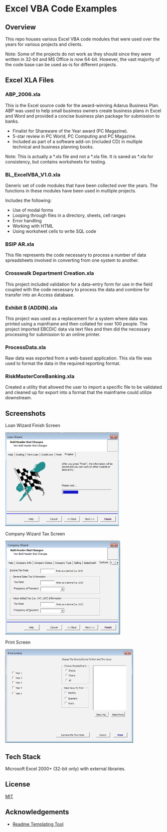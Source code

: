 # Excel VBA Code Examples
 
## Overview

This repo houses various Excel VBA code modules that were used over the years for various projects and clients.

Note: Some of the projects do not work as they should since they were written in 32-bit and MS Office is now 64-bit. However, the vast majority of the code base can be used as-is for different projects.

## Excel XLA Files
### ABP_2006.xla

This is the Excel source code for the award-winning Adarus Business Plan. ABP was used to help small business owners create business plans in Excel and Word and provided a concise business plan package for submission to banks.

- Finalist for Shareware of the Year award (PC Magazine).
- 5-star review in PC World, PC Computing and PC Magazine.
- Included as part of a software add-on (included CD) in multiple technical and business planning books.

Note: This is actually a *.xls file and not a *.xla file. It is saved as *.xla for consistency, but contains worksheets for testing.

### BL_ExcelVBA_V1.0.xla

Generic set of code modules that have been collected over the years. The functions in these modules have been used in multiple projects.

Includes the following:
- Use of modal forms
- Looping through files in a directory, sheets, cell ranges
- Error handling
- Working with HTML
- Using worksheet cells to write SQL code

### BSIP AR.xla

This file represents the code necessary to process a number of data spreadsheets involved in converting from one system to another.

### Crosswalk Department Creation.xla

This project included validation for a data-entry form for use in the field coupled with the code necessary to process the data and combine for transfer into an Access database.

### Exhibit B (ADDIN).xla

This project was used as a replacement for a system where data was printed using a mainframe and then collated for over 100 people. The project imported EBCDIC data via text files and then did the necessary processing for submission to an online printer.

### ProcessData.xla

Raw data was exported from a web-based application. This xla file was used to format the data in the required reporting format.

### RiskMasterCoreBanking.xla

Created a utility that allowed the user to import a specific file to be validated and cleaned up for export into a format that the mainframe could utilize downstream.



## Screenshots

Loan Wizard Finish Screen

![LoanWizardFinish](./assets/LoanWizardFinish.png)

Company Wizard Tax Screen

![LoanWizardFinish](./assets/CompanyTax.png)

Print Screen

![LoanWizardFinish](./assets/Print.png)


## Tech Stack

Microsoft Excel 2000+ (32-bit only) with external libraries.

## License

[MIT](https://choosealicense.com/licenses/mit/)

  
## Acknowledgements

 - [Readme Templating Tool](https://readme.so)

